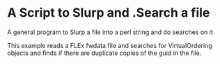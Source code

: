 # A Script to Slurp and .Search a file
A general program to Slurp a file into a perl string and do searches on it

This example reads a FLEx fwdata file and searches for VirtualOrdering objects and finds if there are duplicate copies of the guid in the file.
